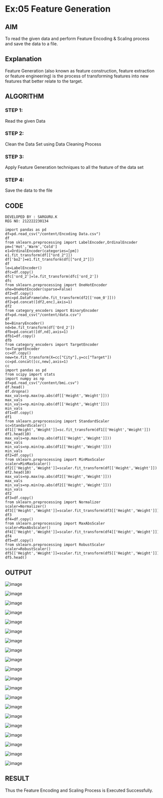 # Ex:05 Feature Generation

## AIM
   To read the given data and perform  Feature Encoding & Scaling process and save the data to a file.

## Explanation

   Feature Generation (also known as feature construction, feature extraction or feature engineering) is the process of transforming features into new features that better relate to the target.

## ALGORITHM

### STEP 1:

   Read the given Data

### STEP 2:
   Clean the Data Set using Data Cleaning Process

### STEP 3:   
   Apply Feature Generation techniques to all the feature of the data set

### STEP 4:
   Save the data to the file

## CODE
```
DEVELOPED BY : SARGURU.K
REG NO: 212222230134
```
```
import pandas as pd
df=pd.read_csv("/content/Encoding Data.csv")
df
from sklearn.preprocessing import LabelEncoder,OrdinalEncoder
pm=['Hot','Warm','Cold']
e1=OrdinalEncoder(categories=[pm])
e1.fit_transform(df[["ord_2"]])
df['bo2']=e1.fit_transform(df[["ord_2"]])
df
le=LabelEncoder()
dfc=df.copy()
dfc['ord_2']=le.fit_transform(dfc['ord_2'])
dfc
from sklearn.preprocessing import OneHotEncoder
ohe=OneHotEncoder(sparse=False)
df2=df.copy()
enc=pd.DataFrame(ohe.fit_transform(df2[['nom_0']]))
df2=pd.concat([df2,enc],axis=1)
df2
from category_encoders import BinaryEncoder
df=pd.read_csv("/content/data.csv")
df
be=BinaryEncoder()
nd=be.fit_transform(df['Ord_2'])
dfb=pd.concat([df,nd],axis=1)
dfb1=df.copy()
dfb
from category_encoders import TargetEncoder
te=TargetEncoder
cc=df.copy()
new=te.fit_transform(X=cc["City"],y=cc["Target"])
cc=pd.concat([cc,new],axis=1)
cc
import pandas as pd
from scipy import stats
import numpy as np
df=pd.read_csv("/content/bmi.csv")
df.head()
df.dropna()
max_vals=np.max(np.abs(df[['Height','Weight']]))
max_vals
min_vals=np.min(np.abs(df[['Height','Weight']]))
min_vals
df1=df.copy()
df1
from sklearn.preprocessing import StandardScaler
sc=StandardScaler()
df1[['Height','Weight']]=sc.fit_transform(df1[['Height','Weight']])
df1.head(10)
max_vals=np.max(np.abs(df1[['Height','Weight']]))
max_vals
min_vals=np.min(np.abs(df1[['Height','Weight']]))
min_vals
df2=df.copy()
from sklearn.preprocessing import MinMaxScaler
scaler=MinMaxScaler()
df2[['Height','Weight']]=scaler.fit_transform(df[['Height','Weight']])
df2.head(10)
max_vals=np.max(np.abs(df2[['Height','Weight']]))
max_vals
min_vals=np.min(np.abs(df2[['Height','Weight']]))
min_vals
df2
df3=df.copy()
from sklearn.preprocessing import Normalizer
scaler=Normalizer()
df3[['Height','Weight']]=scaler.fit_transform(df3[['Height','Weight']])
df3
df4=df.copy()
from sklearn.preprocessing import MaxAbsScaler
scaler=MaxAbsScaler()
df4[['Height','Weight']]=scaler.fit_transform(df4[['Height','Weight']])
df4
df5=df.copy()
from sklearn.preprocessing import RobustScaler
scaler=RobustScaler()
df5[['Height','Weight']]=scaler.fit_transform(df5[['Height','Weight']])
df5.head()
```
## OUTPUT


![image](https://github.com/gururamu08/ODD2023-Datascience-Ex-05/assets/118707009/90171cc3-62c5-4716-85be-bcc705dc4ea7)


![image](https://github.com/gururamu08/ODD2023-Datascience-Ex-05/assets/118707009/3ffe0405-411e-40b2-a43b-cf417c3d8906)


![image](https://github.com/gururamu08/ODD2023-Datascience-Ex-05/assets/118707009/6be3733d-5451-41e9-9722-0fd07e42aa9e)


![image](https://github.com/gururamu08/ODD2023-Datascience-Ex-05/assets/118707009/331c9204-4ef8-41e6-a6f4-78a875830b3b)


![image](https://github.com/gururamu08/ODD2023-Datascience-Ex-05/assets/118707009/f8f7493a-be4c-491d-ab29-3af5e689e025)


![image](https://github.com/gururamu08/ODD2023-Datascience-Ex-05/assets/118707009/d73cc6dd-8cc8-4850-886d-9e0fbe6f25c8)


![image](https://github.com/gururamu08/ODD2023-Datascience-Ex-05/assets/118707009/8954ac74-2238-4349-97e2-25fdffe73a2f)



![image](https://github.com/gururamu08/ODD2023-Datascience-Ex-05/assets/118707009/993bba4d-56d2-4969-ae3b-31ad2f8cd82c)


![image](https://github.com/gururamu08/ODD2023-Datascience-Ex-05/assets/118707009/5ca707ea-2929-4ca9-a4bf-c6a180be9488)


![image](https://github.com/gururamu08/ODD2023-Datascience-Ex-05/assets/118707009/6f37d8f3-6778-4492-9d92-927d935cfb8d)



![image](https://github.com/gururamu08/ODD2023-Datascience-Ex-05/assets/118707009/e94688ad-d131-441b-aead-31a1920a37bc)



![image](https://github.com/gururamu08/ODD2023-Datascience-Ex-05/assets/118707009/52c58ef5-2feb-45ba-a74e-f5880bee26e6)


![image](https://github.com/gururamu08/ODD2023-Datascience-Ex-05/assets/118707009/5381718a-5c34-49f4-a69b-2c71dc07babd)


![image](https://github.com/gururamu08/ODD2023-Datascience-Ex-05/assets/118707009/0e4e5183-d9f9-4668-8cb9-18a9d0b3e17a)


![image](https://github.com/gururamu08/ODD2023-Datascience-Ex-05/assets/118707009/b5123f0f-a22f-4e34-a246-954512af3360)


![image](https://github.com/gururamu08/ODD2023-Datascience-Ex-05/assets/118707009/f3ef4c78-8e3c-40c5-950c-3de00ec69221)


![image](https://github.com/gururamu08/ODD2023-Datascience-Ex-05/assets/118707009/ed65db9e-4b1a-4487-acd5-33860815e8c5)


![image](https://github.com/gururamu08/ODD2023-Datascience-Ex-05/assets/118707009/be2dc495-e14b-46d2-8001-d8e02b314770)


![image](https://github.com/gururamu08/ODD2023-Datascience-Ex-05/assets/118707009/0ba40019-1a93-46c3-98a7-f4f63eb94151)


![image](https://github.com/gururamu08/ODD2023-Datascience-Ex-05/assets/118707009/81261b97-9ee8-49fe-a0c3-626b45b38678)

## RESULT 

Thus the Feature Encoding and Scaling Process is Executed Successfully.













   
